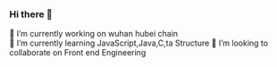 ### Hi there 👋


 🔭 I’m currently working on wuhan hubei chain\
 🌱 I’m currently learning JavaScript,Java,C,ta Structure
 👯 I’m looking to collaborate on Front end Engineering
<!--
**Zhjoker/Zhjoker** is a ✨ _special_ ✨ repository because its `README.md` (this file) appears on your GitHub profile.

Here are some ideas to get you started:

- 🔭 I’m currently working on ...
- 🌱 I’m currently learning ...
- 👯 I’m looking to collaborate on ...
- 🤔 I’m looking for help with ...
- 💬 Ask me about ...
- 📫 How to reach me: ...
- 😄 Pronouns: ...
- ⚡ Fun fact: ...
-->
